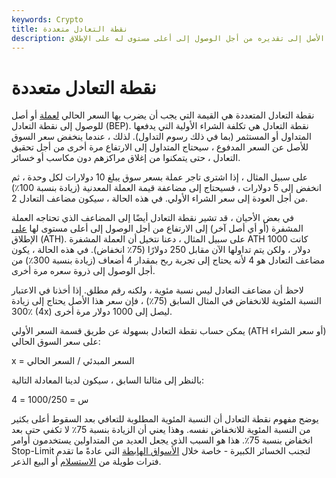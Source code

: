 ```yaml
---
keywords: Crypto
title: نقطة التعادل متعددة
description: نقطة التعادل متعددة. مضاعف السعر الحالي الذي يحتاج الأصل إلى تقديره من أجل الوصول إلى أعلى مستوى له على الإطلاق.
---
```


# نقطة التعادل متعددة
نقطة التعادل المتعددة هي القيمة التي يجب أن يضرب بها السعر الحالي [لعملة](/coin) أو أصل للوصول إلى نقطة التعادل (BEP). نقطة التعادل هي تكلفة الشراء الأولية التي يدفعها المتداول أو المستثمر (بما في ذلك رسوم التداول). لذلك ، عندما ينخفض سعر السوق للأصل عن السعر المدفوع ، سيحتاج المتداول إلى الارتفاع مرة أخرى من أجل تحقيق التعادل ، حتى يتمكنوا من إغلاق مراكزهم دون مكاسب أو خسائر.

على سبيل المثال ، إذا اشترى تاجر عملة بسعر سوق يبلغ 10 دولارات لكل وحدة ، ثم انخفض إلى 5 دولارات ، فسيحتاج إلى مضاعفة قيمة العملة المعدنية (زيادة بنسبة 100٪) من أجل العودة إلى سعر الشراء الأولي. في هذه الحالة ، سيكون مضاعف التعادل 2.

في بعض الأحيان ، قد تشير نقطة التعادل أيضًا إلى المضاعف الذي تحتاجه العملة المشفرة (أو أي أصل آخر) إلى الارتفاع من أجل الوصول إلى أعلى مستوى لها [على](/all-time-high) الإطلاق (ATH). على سبيل المثال ، دعنا نتخيل أن العملة المشفرة ATH كانت 1000 دولار ، ولكن يتم تداولها الآن مقابل 250 دولارًا (75٪ انخفاض). في هذه الحالة ، يكون مضاعف التعادل هو 4 لأنه يحتاج إلى تجربة ربح بمقدار 4 أضعاف (زيادة بنسبة 300٪) من أجل الوصول إلى ذروة سعره مرة أخرى.

لاحظ أن مضاعف التعادل ليس نسبة مئوية ، ولكنه رقم مطلق. إذا أخذنا في الاعتبار النسبة المئوية للانخفاض في المثال السابق (75٪) ، فإن سعر هذا الأصل يحتاج إلى زيادة 300٪ (4x) ليصل إلى 1000 دولار مرة أخرى.

يمكن حساب نقطة التعادل بسهولة عن طريق قسمة السعر الأولي (ATH أو سعر الشراء) على سعر السوق الحالي:

x = السعر المبدئي / السعر الحالي

بالنظر إلى مثالنا السابق ، سيكون لدينا المعادلة التالية:

س = 1000/250 = 4

يوضح مفهوم نقطة التعادل أن النسبة المئوية المطلوبة للتعافي بعد السقوط أعلى بكثير من النسبة المئوية للانخفاض نفسه. وهذا يعني أن الزيادة بنسبة 75٪ لا تكفي حتى بعد انخفاض بنسبة 75٪. هذا هو السبب الذي يجعل العديد من المتداولين يستخدمون أوامر Stop-Limit لتجنب الخسائر الكبيرة - خاصة خلال [الأسواق الهابطة](/bearmarket) التي عادةً ما تقدم فترات طويلة من [الاستسلام](/capitulation) أو البيع الذعر.

